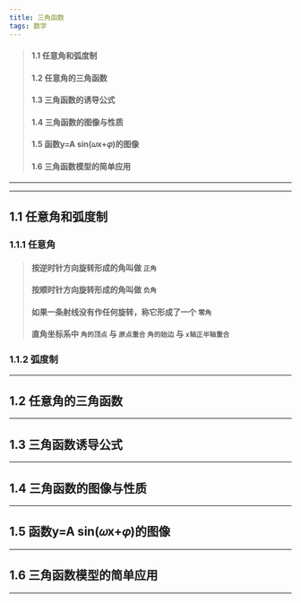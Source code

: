 ```yaml
---
title: 三角函数
tags: 数学
---
```


> #### 1.1 任意角和弧度制  
> #### 1.2 任意角的三角函数  
> #### 1.3 三角函数的诱导公式  
> #### 1.4 三角函数的图像与性质  
> #### 1.5 函数y=A sin(𝜔x+𝜑)的图像  
> #### 1.6 三角函数模型的简单应用

---
***
## 1.1 任意角和弧度制

### 1.1.1 任意角

> #### 按逆时针方向旋转形成的角叫做 `正角`
> #### 按顺时针方向旋转形成的角叫做 `负角`
> #### 如果一条射线没有作任何旋转，称它形成了一个 `零角`
> #### 直角坐标系中 `角的顶点` 与 `原点重合` `角的始边` 与 `x轴正半轴重合`

### 1.1.2 弧度制

***
## 1.2 任意角的三角函数
***
## 1.3 三角函数诱导公式
***
## 1.4 三角函数的图像与性质
***
## 1.5 函数y=A sin(𝜔x+𝜑)的图像
***
## 1.6 三角函数模型的简单应用
***
